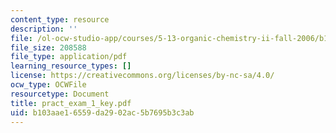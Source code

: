 ```yaml
---
content_type: resource
description: ''
file: /ol-ocw-studio-app/courses/5-13-organic-chemistry-ii-fall-2006/b103aae16559da2902ac5b7695b3c3ab_pract_exam_1_key.pdf
file_size: 208588
file_type: application/pdf
learning_resource_types: []
license: https://creativecommons.org/licenses/by-nc-sa/4.0/
ocw_type: OCWFile
resourcetype: Document
title: pract_exam_1_key.pdf
uid: b103aae1-6559-da29-02ac-5b7695b3c3ab
---
```

